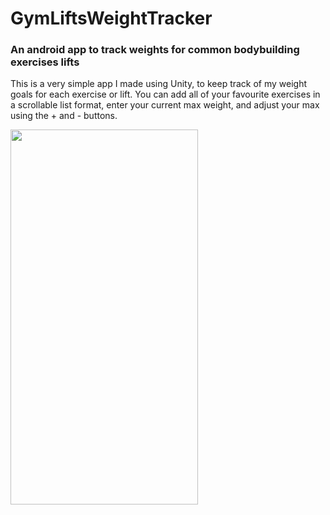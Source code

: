 # GymLiftsWeightTracker
<h3>An android app to track weights for common bodybuilding exercises lifts</h3>
<p>This is a very simple app I made using Unity, to keep track of my weight goals for each exercise or lift.
You can add all of your favourite exercises in a scrollable list format, enter your current max weight, and adjust your max using the + and - buttons.</p>
<img src="https://lh3.googleusercontent.com/613v-bzHhfu9AyuBsIfLMm0VtTJaDJ5_k7bec3GURxOZklAs473-PfVPfPsqmB2TcA=w2880-h1642-rw" width=300 height=600>
